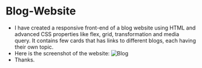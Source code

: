 # Blog-Website
* I have created a responsive front-end of a blog website using HTML and advanced CSS properties like flex, grid, transformation and media query. It contains few cards that has links to different blogs, each having their own topic.
* Here is the screenshot of the website:
![Blog](https://github.com/mohit-41/Blog-Website/assets/133521400/ee9fb86e-8d59-4def-8db1-9255f7c9863d)
* Thanks.
